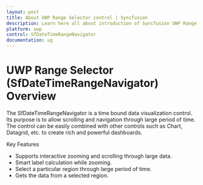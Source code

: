 ```yaml
---
layout: post
title: About UWP Range Selector control | Syncfusion
description: Learn here all about introduction of Syncfusion UWP Range Selector (SfDateTimeRangeNavigator) control, its elements and more.
platform: uwp
control: SfDateTimeRangeNavigator
documentation: ug
---
```

# UWP Range Selector (SfDateTimeRangeNavigator) Overview

The SfDateTimeRangeNavigator is a time bound data visualization control. Its purpose is to allow scrolling and navigation through large period of time. The control can be easily combined with other controls such as Chart, Datagrid, etc. to create rich and powerful dashboards.

Key Features

* Supports interactive zooming and scrolling through large data.
* Smart label calculation while zooming.
* Select a particular region through large period of time.
* Gets the data from a selected region.


